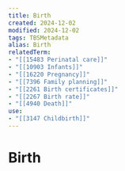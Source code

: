 ```yaml
---
title: Birth
created: 2024-12-02
modified: 2024-12-02
tags: TBSMetadata
alias: Birth
relatedTerm:
- "[[15483 Perinatal care]]"
- "[[10903 Infants]]"
- "[[16220 Pregnancy]]"
- "[[7396 Family planning]]"
- "[[2261 Birth certificates]]"
- "[[2267 Birth rate]]"
- "[[4940 Death]]"
use:
- "[[3147 Childbirth]]"
---
```

# Birth
